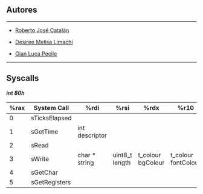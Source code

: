 ## Autores
<hr>

- [Roberto José Catalán](https://github.com/rcatalan98)

- [Desiree Melisa Limachi](https://github.com/dlimachi)
 
- [Gian Luca Pecile](https://github.com/glpecile)

<hr>

## Syscalls

***int 80h***

| %rax | System Call   | %rdi             | %rsi              | %rdx              | %r10                | %r8 | %r9 |
| ---- | -----------   | ---------------- | ----------------- | ----------------- | ------------------- | --- | --- |
| 0    | sTicksElapsed |                  |                   |                   |                     |     |     |
| 1    | sGetTime      | int descriptor   |                   |                   |                     |     |     |
| 2    | sRead         |                  |                   |                   |                     |     |     |
| 3    | sWrite        | char * string    | uint8_t length    | t_colour bgColour | t_colour fontColour |     |     |
| 4    | sGetChar      |                  |                   |                   |                     |     |     |
| 5    | sGetRegisters |                  |                   |                   |                     |     |     |

